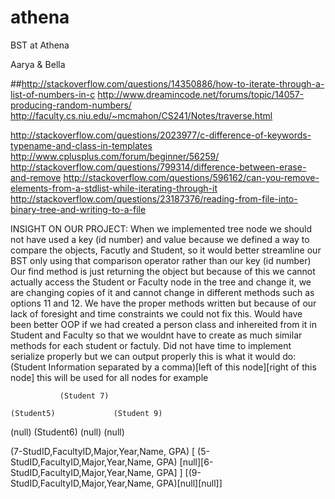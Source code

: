 # athena
BST at Athena

Aarya & Bella 

##http://stackoverflow.com/questions/14350886/how-to-iterate-through-a-list-of-numbers-in-c
http://www.dreamincode.net/forums/topic/14057-producing-random-numbers/
http://faculty.cs.niu.edu/~mcmahon/CS241/Notes/traverse.html


http://stackoverflow.com/questions/2023977/c-difference-of-keywords-typename-and-class-in-templates
http://www.cplusplus.com/forum/beginner/56259/
http://stackoverflow.com/questions/799314/difference-between-erase-and-remove
http://stackoverflow.com/questions/596162/can-you-remove-elements-from-a-stdlist-while-iterating-through-it
http://stackoverflow.com/questions/23187376/reading-from-file-into-binary-tree-and-writing-to-a-file

INSIGHT ON OUR PROJECT:
When we implemented tree node we should not have used a key (id number) and value because we defined a way to compare the objects, Facutly and Student, so it would better streamline our BST only using that comparison operator rather than our key (id number)
Our find method is just returning the object but because of this we cannot actually access the Student or Faculty node in the tree and change it, we are changing copies of it and cannot change in different methods such as options 11 and 12. We have the proper methods written but because of our lack of foresight and time constraints we could not fix this. 
Would have been better OOP if we had created a person class and inhereited from it in Student and Faculty so that we wouldnt have to create as much similar methods for each student or factuly.
Did not have time to implement serialize properly but we can output properly this is what it would do:
	(Student Information separated by a comma)[left of this node][right of this node] this will be used for all nodes for example

		       (Student 7)
    
    (Student5)		       (Student 9)


  (null)  (Student6)		(null)       (null)

  (7-StudID,FacultyID,Major,Year,Name, GPA) [ (5-StudID,FacultyID,Major,Year,Name, GPA) [null][6-StudID,FacultyID,Major,Year,Name, GPA] ] [(9-StudID,FacultyID,Major,Year,Name, GPA)[null][null]]
	